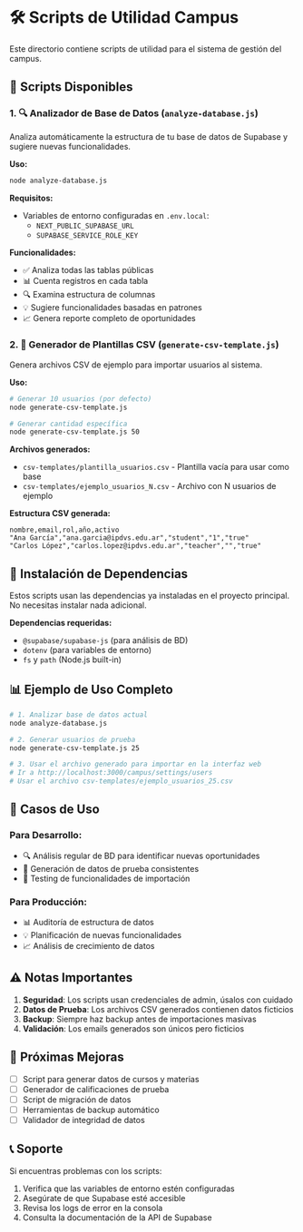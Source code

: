 # 🛠️ Scripts de Utilidad Campus

Este directorio contiene scripts de utilidad para el sistema de gestión del campus.

## 📁 Scripts Disponibles

### 1. 🔍 Analizador de Base de Datos (`analyze-database.js`)

Analiza automáticamente la estructura de tu base de datos de Supabase y sugiere nuevas funcionalidades.

**Uso:**
```bash
node analyze-database.js
```

**Requisitos:**
- Variables de entorno configuradas en `.env.local`:
  - `NEXT_PUBLIC_SUPABASE_URL`
  - `SUPABASE_SERVICE_ROLE_KEY`

**Funcionalidades:**
- ✅ Analiza todas las tablas públicas
- 📊 Cuenta registros en cada tabla
- 🔍 Examina estructura de columnas
- 💡 Sugiere funcionalidades basadas en patrones
- 📈 Genera reporte completo de oportunidades

### 2. 📝 Generador de Plantillas CSV (`generate-csv-template.js`)

Genera archivos CSV de ejemplo para importar usuarios al sistema.

**Uso:**
```bash
# Generar 10 usuarios (por defecto)
node generate-csv-template.js

# Generar cantidad específica
node generate-csv-template.js 50
```

**Archivos generados:**
- `csv-templates/plantilla_usuarios.csv` - Plantilla vacía para usar como base
- `csv-templates/ejemplo_usuarios_N.csv` - Archivo con N usuarios de ejemplo

**Estructura CSV generada:**
```csv
nombre,email,rol,año,activo
"Ana García","ana.garcia@ipdvs.edu.ar","student","1","true"
"Carlos López","carlos.lopez@ipdvs.edu.ar","teacher","","true"
```

## 🔧 Instalación de Dependencias

Estos scripts usan las dependencias ya instaladas en el proyecto principal. No necesitas instalar nada adicional.

**Dependencias requeridas:**
- `@supabase/supabase-js` (para análisis de BD)
- `dotenv` (para variables de entorno)
- `fs` y `path` (Node.js built-in)

## 📊 Ejemplo de Uso Completo

```bash
# 1. Analizar base de datos actual
node analyze-database.js

# 2. Generar usuarios de prueba
node generate-csv-template.js 25

# 3. Usar el archivo generado para importar en la interfaz web
# Ir a http://localhost:3000/campus/settings/users
# Usar el archivo csv-templates/ejemplo_usuarios_25.csv
```

## 🎯 Casos de Uso

### Para Desarrollo:
- 🔍 Análisis regular de BD para identificar nuevas oportunidades
- 📝 Generación de datos de prueba consistentes
- 🧪 Testing de funcionalidades de importación

### Para Producción:
- 📊 Auditoría de estructura de datos
- 💡 Planificación de nuevas funcionalidades
- 📈 Análisis de crecimiento de datos

## ⚠️ Notas Importantes

1. **Seguridad**: Los scripts usan credenciales de admin, úsalos con cuidado
2. **Datos de Prueba**: Los archivos CSV generados contienen datos ficticios
3. **Backup**: Siempre haz backup antes de importaciones masivas
4. **Validación**: Los emails generados son únicos pero ficticios

## 🚀 Próximas Mejoras

- [ ] Script para generar datos de cursos y materias
- [ ] Generador de calificaciones de prueba
- [ ] Script de migración de datos
- [ ] Herramientas de backup automático
- [ ] Validador de integridad de datos

## 📞 Soporte

Si encuentras problemas con los scripts:

1. Verifica que las variables de entorno estén configuradas
2. Asegúrate de que Supabase esté accesible
3. Revisa los logs de error en la consola
4. Consulta la documentación de la API de Supabase
